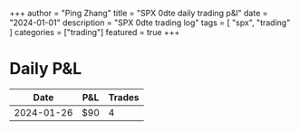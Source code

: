 +++
author = "Ping Zhang"
title =  "SPX 0dte daily trading p&l"
date = "2024-01-01"
description = "SPX 0dte trading log"
tags = [
    "spx",
    "trading"
]
categories = ["trading"]
featured = true
+++

# Daily P&L

| Date       | P&L | Trades |
|------------|-----|--------|
| 2024-01-26 | $90 | 4      |